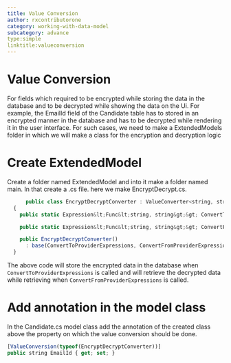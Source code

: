 ```yaml
---
title: Value Conversion
author: rxcontributorone
category: working-with-data-model
subcategory: advance
type:simple
linktitle:valueconversion
---
```

# Value Conversion

For fields which required to be encrypted while storing the data in the database and to be decrypted while showing the data on the Ui. For example, the EmailId field of the Candidate table has to stored in an encrypted manner in the database and has to be decrypted while rendering it in the user interface. For such cases, we need to make a ExtendedModels folder in which we will make a class for the encryption and decryption logic

# Create ExtendedModel
Create a folder named ExtendedModel and into it make a folder named main. In that create a .cs file. here we make EncryptDecrypt.cs.  

````js
	  public class EncryptDecryptConverter : ValueConverter<string, string>
  {
    public static Expression&lt;Func&lt;string, string&gt;&gt; ConvertToProviderExpressions => (v) => //Encryption logic;

    public static Expression&lt;Func&lt;string, string&gt;&gt; ConvertFromProviderExpressions => (v) => // Decryption logic;

    public EncryptDecryptConverter()
      : base(ConvertToProviderExpressions, ConvertFromProviderExpressions) { }
  }
````

The above code will store the encrypted data in the database when `ConvertToProviderExpressions` is called and will retrieve the decrypted data while retrieving when `ConvertFromProviderExpressions` is called.

# Add annotation in the model class
In the Candidate.cs model class add the annotation of the created class above the property on which the value conversion should be done.

````js
[ValueConversion(typeof(EncryptDecryptConverter))]
public string EmailId { get; set; }
````


